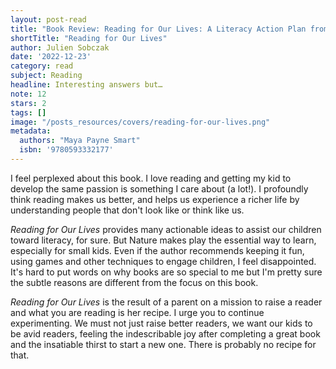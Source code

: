 ```yaml
---
layout: post-read
title: "Book Review: Reading for Our Lives: A Literacy Action Plan from Birth to Six"
shortTitle: "Reading for Our Lives"
author: Julien Sobczak
date: '2022-12-23'
category: read
subject: Reading
headline: Interesting answers but…
note: 12
stars: 2
tags: []
image: "/posts_resources/covers/reading-for-our-lives.png"
metadata:
  authors: "Maya Payne Smart"
  isbn: '9780593332177'
---
```


I feel perplexed about this book. I love reading and getting my kid to develop the same passion is something I care about (a lot!). I profoundly think reading makes us better, and helps us experience a richer life by understanding people that don't look like or think like us.

_Reading for Our Lives_ provides many actionable ideas to assist our children toward literacy, for sure. But Nature makes play the essential way to learn, especially for small kids. Even if the author recommends keeping it fun, using games and other techniques to engage children, I feel disappointed. It's hard to put words on why books are so special to me but I'm pretty sure the subtle reasons are different from the focus on this book.

_Reading for Our Lives_ is the result of a parent on a mission to raise a reader and what you are reading is her recipe. I urge you to continue experimenting. We must not just raise better readers, we want our kids to be avid readers, feeling the indescribable joy after completing a great book and the insatiable thirst to start a new one. There is probably no recipe for that.
